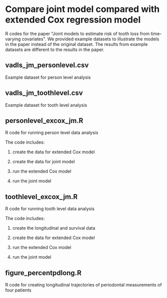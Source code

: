# Compare joint model compared with extended Cox regression model

R codes for the paper "Joint models to estimate risk of tooth loss from time-varying covariates". We provided example datasets to illustrate the models in the paper instead of the original dataset. The results from example datasets are different to the results in the paper. 

## vadls_jm_personlevel.csv 

Example dataset for person level analysis

## vadls_jm_toothlevel.csv

Example dataset for tooth level analysis

## personlevel_excox_jm.R

R code for running person level data analysis

The code includes: 

1. create the data for extended Cox model 

2. create the data for joint model 

3. run the extended Cox model

4. run the joint model 

## toothlevel_excox_jm.R

R code for running tooth level data analysis

The code includes: 

1. create the longitudinal and survival data

2. create the data for extended Cox model 

3. run the extended Cox model

4. run the joint model 

## figure_percentpdlong.R

R code for creating longitudinal trajectories of periodontal measurements of four patients
